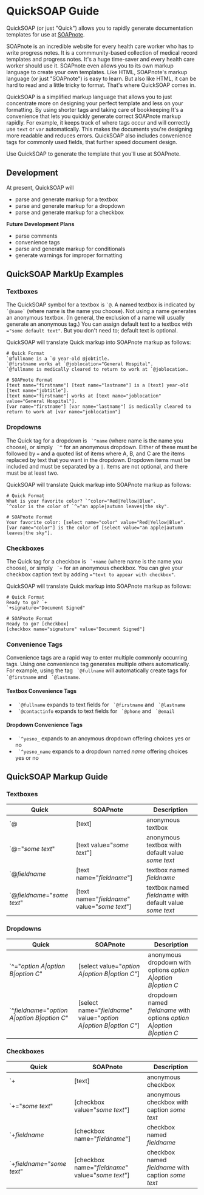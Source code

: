 # QuickSOAP Guide

QuickSOAP (or just "Quick") allows you to rapidly generate documentation templates for use at [SOAPnote](https://www.soapnote.org). 

SOAPnote is an incredible website for every health care worker who has to write progress notes. It is a commmunity-based collection of medical record templates and progress notes. It's a huge time-saver and every health care worker should use it. SOAPnote even allows you to its own markup language to create your own templates. Like HTML, SOAPnote's markup language (or just "SOAPnote") is easy to learn. But also like HTML, it can be hard to read and a little tricky to format. That's where QuickSOAP comes in.

QuickSOAP is a simplified markup language that allows you to just concentrate more on designing your perfect template and less on your formatting. By using shorter tags and taking care of bookkeeping It's a convenience that lets you quickly generate correct SOAPnote markup rapidly. For example, it keeps track of where tags occur and will correctly use `text` or `var` automatically. This makes the documents you're designing more readable and reduces errors. QuickSOAP also includes convenience tags for commonly used fields, that further speed document design. 

Use QuickSOAP to generate the template that you'll use at SOAPnote. 


## Development

At present, QuickSOAP will
- parse and generate markup for a textbox
- parse and generate markup for a dropdown
- parse and generate markup for a checkbox

**Future Development Plans**
- parse comments
- convenience tags
- parse and generate markup for conditionals
- generate warnings for improper formatting 


## QuickSOAP MarkUp Examples

### Textboxes

The QuickSOAP symbol for a textbox is `` `@ ``. A named textbox is indicated by `` `@name` `` (where name is the name you choose). Not using a name generates an anonymous textbox. (In general, the exclusion of a name will usually generate an anonymous tag.) You can assign default text to a textbox with `="some default text"`. But you don't need to; default text is optional. 

QuickSOAP will translate Quick markup into SOAPnote markup as follows:

```
# Quick Format
`@fullname is a `@ year-old @jobtitle.
`@firstname works at `@joblocation="General Hospital".
`@fullname is medically cleared to return to work at `@joblocation.
```

```
# SOAPnote Format
[text name="firstname"] [text name="lastname"] is a [text] year-old [text name="jobtitle"].
[text name="firstname"] works at [text name="joblocation" value="General Hospital"].
[var name="firstname"] [var name="lastname"] is medically cleared to return to work at [var name="joblocation"]
```

### Dropdowns

The Quick tag for a dropdown is `` `^name`` (where name is the name you choose), or simply `` `^`` for an anonymous dropdown. Either of these must be followed by `=` and a quoted list of items where A, B, and C are the items replaced by text that you want in the dropdown. Dropdown items must be included and must be separated by a `|`. Items are not optional, and there must be at least two. 

QuickSOAP will translate Quick markup into SOAPnote markup as follows:

```
# Quick Format
What is your favorite color? `^color="Red|Yellow|Blue".
`^color is the color of `^="an apple|autumn leaves|the sky".
```

```
# SOAPnote Format
Your favorite color: [select name="color" value="Red|Yellow|Blue".
[var name="color"] is the color of [select value="an apple|autumn leaves|the sky"].
```

### Checkboxes

The Quick tag for a checkbox is `` `+name`` (where name is the name you choose), or simply `` `+`` for an anonymous checkbox. You can give your checkbox caption text by adding `="text to appear with checkbox"`. 

QuickSOAP will translate Quick markup into SOAPnote markup as follows:

```
# Quick Format
Ready to go? `+
`+signature="Document Signed"
```

```
# SOAPnote Format
Ready to go? [checkbox] 
[checkbox name="signature" value="Document Signed"]
```

### Convenience Tags

Convenience tags are a rapid way to enter multiple commonly occurring tags. Using one convenience tag generates multiple others automatically. For example, using the tag `` `@fullname`` will automatically create tags for `` `@firstname`` and `` `@lastname``.

#### Textbox Convenience Tags

- `` `@fullname`` expands to text fields for `` `@firstname`` and `` `@lastname``
- `` `@contactinfo`` expands to text fields for `` `@phone`` and `` `@email``

#### Dropdown Convenience Tags

- `` `^yesno_`` expands to an anoymous dropdown offering choices yes or no
- `` `^yesno_name`` expands to a dropdown named *name* offering choices yes or no



## QuickSOAP Markup Guide 

### Textboxes

Quick | SOAPnote | Description
--- | --- | ---
`@ | \[text\] | anonymous textbox 
`@=\"*some text*\" | \[text value=\"*some text*\"\] | anonymous textbox with default value *some text*
`@*fieldname*  | \[text name=\"*fieldname*\"\] | textbox named *fieldname*
`@*fieldname*=\"*some text*\" | \[text name=\"*fieldname*\" value=\"*some text*\"\] | textbox named *fieldname* with default value *some text*

### Dropdowns

Quick | SOAPnote | Description
--- | --- | ---
`^=\"*option A\|option B\|option C*\" | \[select value=\"*option A\|option B\|option C*\"\] | anonymous dropdown with options *option A\|option B\|option C*
`^*fieldname*=\"*option A\|option B\|option C*\" | \[select name=\"*fieldname*\" value=\"*option A\|option B\|option C*\"\] | dropdown named *fieldname* with options *option A\|option B\|option C*

### Checkboxes

Quick | SOAPnote | Description
--- | --- | ---
`+ | \[text\] | anonymous checkbox 
`+=\"*some text*\" | \[checkbox value=\"*some text*\"\] | anonymous checkbox with caption *some text*
`+*fieldname*  | \[checkbox name=\"*fieldname*\"\] | checkbox named *fieldname*
`+*fieldname*=\"*some text*\" | \[checkbox name=\"*fieldname*\" value=\"*some text*\"\] | checkbox named *fieldname* with caption *some text*

